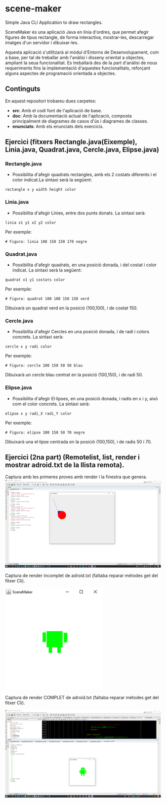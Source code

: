 # scene-maker
Simple Java CLI Application to draw rectangles.

SceneMaker és una aplicació Java en línia d'ordres, que permet afegir figures de tipus rectangle, de forma interactiva, mostrar-les, descarregar imatges d'un servidor i dibuixar-les.

Aquesta aplicació s'utilitzarà al mòdul d'Entorns de Desenvolupament, com a base, per tal de treballar amb l'anàlisi i disseny orientat a objectes, ampliant la seua funcionalitat. Es treballarà des de la part d'anàlisi de nous requeriments fins la implementació d'aquestes funcionalitats, reforçant alguns aspectes de programació orientada a objectes.

## Continguts

En aquest repositori trobareu dues carpetes:

* **src**: Amb el codi font de l'aplicació de base.
* **doc**: Amb la documentació actual de l'aplicació, composta principalment de diagrames de casos d'ús i diagrames de classes.
* **enunciats**: Amb els enunciats dels exercicis.

## Ejercici (fitxers Rectangle.java(Eixemple), Linia.java, Quadrat.java, Cercle.java, Elipse.java)

### Rectangle.java 
- Possibilita d'afegir quadrats rectangles, amb els 2 costats diferents i el color indicat.La sintaxi serà la següent:
```
rectangle x y width height color
```


### Linia.java 
- Possibilita d'afegir Línies, entre dos punts donats. La sintaxi serà:

```
linia x1 y1 x2 y2 color
```

Per exemple:

```
# Figura: linia 100 150 150 170 negre
```

### Quadrat.java 

- Possibilita d'afegir quadrats, en una posició donada, i del costat i color indicat. La sintaxi serà la següent:

```
quadrat x1 y1 costats color
```

Per exemple:

```
# Figura: quadrat 100 100 150 150 verd
```

Dibuixarà un quadrat verd en la posició (100,100), i de costat 150.

### Cercle.java 
- Possibilita d'afegir Cercles en una posició donada, i de radi i colors concrets. La sintaxi serà:

```
cercle x y radi color
```

Per exemple:

```
# Figura: cercle 100 150 50 50 blau
```

Dibuixarà un cercle blau centrat en la posició (100,150), i de radi 50.


### Elipse.java 
- Possibilita d'afegir El·lipses, en una posició donada, i radis en x i y, aixó com el color concrets. La sintaxi serà:

```
elipse x y radi_X radi_Y color
```

Per exemple:

```
# Figura: elipse 100 150 50 70 negre
```

Dibuixarà una el·lipse centrada en la posició (100,150), i de radis 50 i 70.

## Ejercici (2na part) (Remotelist, list, render i mostrar adroid.txt de la llista remota).

Captura amb les primeres proves amb render i la finestra que genera.
![ImatgeFitxers](Imatges/proves.png)

Captura de render incomplet de adroid.txt (faltaba reparar métodes get del fitxer Cli).

![ImatgeFitxers](Imatges/scenemaker.png)

Captura de render COMPLET de adroid.txt (faltaba reparar métodes get del fitxer Cli).

![ImatgeFitxers](Imatges/scene-maker.png)
